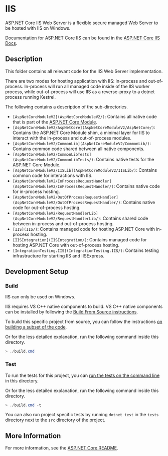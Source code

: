# IIS

ASP.NET Core IIS Web Server is a flexible secure managed Web Server to be hosted with IIS on Windows.

Documentation for ASP.NET Core IIS can be found in the [ASP.NET Core IIS Docs](https://docs.microsoft.com/aspnet/core/fundamentals/servers/iis/).

## Description

This folder contains all relevant code for the IIS Web Server implementation.

There are two modes for hosting application with IIS: in-process and out-of-process. In-process will run all managed code inside of the IIS worker process, while out-of-process will use IIS as a reverse-proxy to a dotnet process running Kestrel.

The following contains a description of the sub-directories.

- `[AspNetCoreModuleV2](AspNetCoreModuleV2/)`: Contains all native code that is part of the [ASP.NET Core Module](https://docs.microsoft.com/aspnet/core/host-and-deploy/aspnet-core-module?view=aspnetcore-5.0).
- `[AspNetCoreModuleV2/AspNetCore](AspNetCoreModuleV2/AspNetCore/)`: Contains the ASP.NET Core Module shim, a minimal layer for IIS to interact with the in-process and out-of-process modules.
- `[AspNetCoreModuleV2/CommonLib](AspNetCoreModuleV2/CommonLib/)`: Contains common code shared between all native components.
- `[AspNetCoreModuleV2/CommonLibTests](AspNetCoreModuleV2/CommonLibTests/)`: Contains native tests for the ASP.NET Core Module.
- `[AspNetCoreModuleV2/IISLib](AspNetCoreModuleV2/IISLib/)`: Contains common code for interactions with IIS.
- `[AspNetCoreModuleV2/InProcessRequestHandler](AspNetCoreModuleV2/InProcessRequestHandler/)`: Contains native code for in-process hosting.
- `[AspNetCoreModuleV2/OutOfProcessRequestHandler](AspNetCoreModuleV2/OutOfProcessRequestHandler/)`: Contains native code for out-of-process hosting.
- `[AspNetCoreModuleV2/RequestHandlerLib](AspNetCoreModuleV2/RequestHandlerLib/)`: Contains shared code between in-process and out-of-process hosting.
- `[IIS](IIS/)`: Contains managed code for hosting ASP.NET Core with in-process hosting.
- `[IISIntegration](IISIntegration/)`: Contains managed code for hosting ASP.NET Core with out-of-process hosting.
- `[IntegrationTesting.IIS](IntegrationTesting.IIS/)`: Contains testing infrastructure for starting IIS and IISExpress.

## Development Setup

### Build

IIS can only be used on Windows.

IIS requires VS C++ native components to build. VS C++ native components can be installed by following the [Build From Source instructions](https://github.com/dotnet/aspnetcore/blob/main/docs/BuildFromSource.md#on-windows).

To build this specific project from source, you can follow the instructions [on building a subset of the code](https://github.com/dotnet/aspnetcore/blob/main/docs/BuildFromSource.md#building-a-subset-of-the-code).

Or for the less detailed explanation, run the following command inside this directory.
```powershell
> ./build.cmd
```

### Test

To run the tests for this project, you can [run the tests on the command line](https://github.com/dotnet/aspnetcore/blob/main/docs/BuildFromSource.md#running-tests-on-command-line) in this directory.

Or for the less detailed explanation, run the following command inside this directory.
```powershell
> ./build.cmd -t
```

You can also run project specific tests by running `dotnet test` in the `tests` directory next to the `src` directory of the project.

## More Information

For more information, see the [ASP.NET Core README](../../../README.md).
